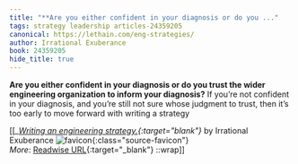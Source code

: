 ```yaml
---
title: "**Are you either confident in your diagnosis or do you ..."
tags: strategy leadership articles-24359205
canonical: https://lethain.com/eng-strategies/
author: Irrational Exuberance
book: 24359205
hide_title: true
---
```


**Are you either confident in your diagnosis or do you trust the wider engineering organization to inform your diagnosis?** If you’re not confident in your diagnosis, and you’re still not sure whose judgment to trust, then it’s too early to move forward with writing a strategy


[[<cite>_[Writing an engineering strategy.](https://lethain.com/eng-strategies/){:target="_blank"}_</cite> by Irrational Exuberance ![favicon](https://s2.googleusercontent.com/s2/favicons?domain=lethain.com){:class="source-favicon"}<br>
_More_: [Readwise URL](https://readwise.io/open/475687182){:target="_blank"}
::wrap]]
